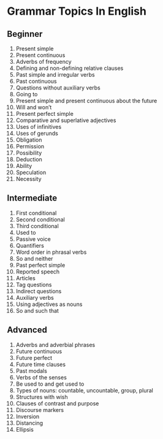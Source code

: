 # Grammar Topics In English

## Beginner

1. Present simple
1. Present continuous
1. Adverbs of frequency
1. Defining and non-defining relative clauses
1. Past simple and irregular verbs
1. Past continuous
1. Questions without auxiliary verbs
1. Going to
1. Present simple and present continuous about the future
1. Will and won’t
1. Present perfect simple
1. Comparative and superlative adjectives
1. Uses of infinitives
1. Uses of gerunds
1. Obligation
1. Permission
1. Possibility
1. Deduction
1. Ability
1. Speculation
1. Necessity

## Intermediate

1. First conditional
1. Second conditional
1. Third conditional
1. Used to
1. Passive voice
1. Quantifiers
1. Word order in phrasal verbs
1. So and neither
1. Past perfect simple
1. Reported speech
1. Articles
1. Tag questions
1. Indirect questions
1. Auxiliary verbs
1. Using adjectives as nouns
1. So and such that

## Advanced

1. Adverbs and adverbial phrases
1. Future continuous
1. Future perfect
1. Future time clauses
1. Past modals
1. Verbs of the senses
1. Be used to and get used to
1. Types of nouns: countable, uncountable, group, plural
1. Structures with wish
1. Clauses of contrast and purpose
1. Discourse markers
1. Inversion
1. Distancing
1. Ellipsis
